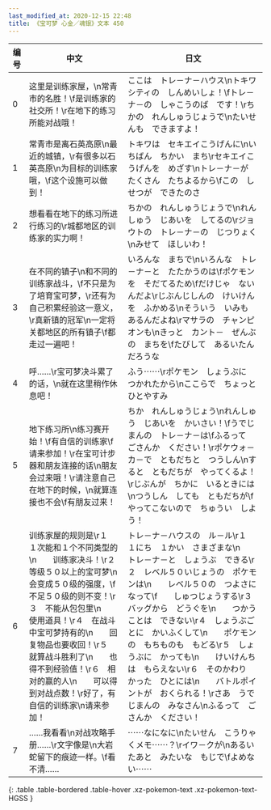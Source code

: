 ```yaml
---
last_modified_at: 2020-12-15 22:48
title: 《宝可梦 心金／魂银》文本 450
---
```

| 编号 | 中文 | 日文 |
| ---- | ---- | ---- |
| 0 | 这里是训练家屋，\n常青市的名胜！\f是训练家的社交所！\r在地下的练习所能对战哦！ | ここは　トレ－ナ－ハウス\nトキワシティの　しんめいしょ！\fトレ－ナ－の　しゃこうのば　です！\rちかの　れんしゅうじょうで\nたいせんも　できますよ！ |
| 1 | 常青市是离石英高原\n最近的城镇，\r有很多以石英高原\n为目标的训练家哦，\f这个设施可以做到！ | トキワは　セキエイこうげんに\nいちばん　ちかい　まち\rセキエイこうげんを　めざす\nトレ－ナ－が　たくさん　たちよるから\fこの　しせつが　できたのさ |
| 2 | 想看看在地下的练习所进行练习的\r城都地区的训练家的实力啊！ | ちかの　れんしゅうじょうで\nれんしゅう　じあいを　してるの\rジョウトの　トレ－ナ－の　じつりょく\nみせて　ほしいわ！ |
| 3 | 在不同的镇子\n和不同的训练家战斗，\f不只是为了培育宝可梦，\r还有为自己积累经验这一意义，\r真新镇的冠军\n一定将关都地区的所有镇子\f都走过一遍吧！ | いろんな　まちで\nいろんな　トレ－ナ－と　たたかうのは\fポケモンを　そだてるため\fだけじゃ　ないんだよ\rじぶんじしんの　けいけんを　ふかめる\nそういう　いみも　あるんだよね\rマサラの　チャンピオンも\nきっと　カント－　ぜんぶの　まちを\fたびして　あるいたんだろうな |
| 4 | 呼……\r宝可梦决斗累了的话，\n就在这里稍作休息吧！ | ふう⋯⋯\rポケモン　しょうぶに　つかれたから\nここらで　ちょっと　ひとやすみ |
| 5 | 地下练习所\n练习赛开始！\f有自信的训练家\f请来参加！\r在宝可计步器和朋友连接的话\n朋友会过来哦！\r请注意自己在地下的时候，\n就算连接也不会\f有朋友过来！ | ちか　れんしゅうじょう\nれんしゅう　じあいを　かいさい！\fうでじまんの　トレ－ナ－は\fふるって　ごさんか　ください！\rポケウォ－カ－で　ともだちと　つうしん\nすると　ともだちが　やってくるよ！\rじぶんが　ちかに　いるときには\nつうしん　しても　ともだちが\fやってこないので　ちゅうい　しよう！ |
| 6 | 训练家屋的规则是\r１　１次能和１个不同类型的\n　　训练家决斗！\r２　等级５０以上的宝可梦\n　　会变成５０级的强度，\f　　不足５０级的则不变！\r３　不能从包包里\n　　使用道具！\r４　在战斗中宝可梦持有的\n　　回复物品也要收回！\r５　就算战斗胜利了\n　　也得不到经验值！\r６　相对的赢的人\n　　可以得到对战点数！\r好了，有自信的训练家\n请来参加！ | トレ－ナ－ハウスの　ル－ル\r１　１にち　１かい　さまざまな\n　　トレ－ナ－と　しょうぶ　できる\r２　レベル５０いじょうの　ポケモンは\n　　レベル５０の　つよさに　なって\f　　しゅつじょうする\r３　バッグから　どうぐを\n　　つかうことは　できない\r４　しょうぶごとに　かいふくして\n　　ポケモンの　もちものも　もどる\r５　しょうぶに　かっても\n　　けいけんちは　もらえない\r６　そのかわり　かった　ひとには\n　　バトルポイントが　おくられる！\rさあ　うでじまんの　みなさん\nふるって　ごさんか　ください！ |
| 7 | ……我看看\n对战攻略手册……\r文字像是\n大岩蛇留下的痕迹一样。\f看不清…… | ⋯⋯なになに\nたいせん　こうりゃくメモ⋯⋯？\rイワ－クが\nあるいたあと　みたいな　もじで\fよめない⋯⋯ |
{: .table .table-bordered .table-hover .xz-pokemon-text .xz-pokemon-text-HGSS }